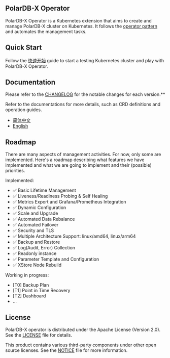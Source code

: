 PolarDB-X Operator
---

PolarDB-X Operator is a Kubernetes extension that aims to create and manage PolarDB-X cluster on Kubernetes. It follows
the [operator pattern](https://kubernetes.io/docs/concepts/extend-kubernetes/operator/) and automates the management
tasks.

## Quick Start

Follow the [快速开始](https://doc.polardbx.com/quickstart/topics/quickstart-k8s.html) guide to start a testing Kubernetes cluster and play with PolarDB-X Operator.

## Documentation

Please refer to the [CHANGELOG](./CHANGELOG.md) for the notable changes for each version.**

Refer to the documentations for more details, such as CRD definitions and operation guides.

+ [简体中文](https://doc.polardbx.com/quickstart/topics/quickstart-k8s.html)
+ [English](docs/en/index.md)

## Roadmap

There are many aspects of management activities. For now, only some are implemented. Here's a roadmap describing
what features we have implemented and what we are going to implement and their (possible) priorities.

Implemented:

+ ✅ Basic Lifetime Management
+ ✅ Liveness/Readiness Probing & Self Healing
+ ✅ Metrics Export and Grafana/Prometheus Integration
+ ✅ Dynamic Configuration
+ ✅ Scale and Upgrade
+ ✅ Automated Data Rebalance
+ ✅ Automated Failover
+ ✅ Security and TLS
+ ✅ Multiple Architecture Support: linux/amd64, linux/arm64
+ ✅ Backup and Restore
+ ✅ Log(Audit, Error) Collection
+ ✅ Readonly instance
+ ✅ Parameter Template and Configuration
+ ✅ XStore Node Rebuild

Working in progress:

+ [T0] Backup Plan
+ [T1] Point in Time Recovery
+ [T2] Dashboard
+ ...

## License

PolarDB-X operator is distributed under the Apache License (Version 2.0). See the [LICENSE](./LICENSE) file for details.

This product contains various third-party components under other open source licenses.
See the [NOTICE](./NOTICE.md) file for more information.
